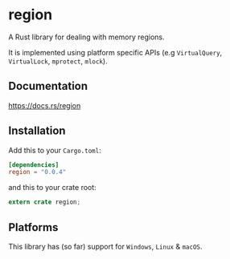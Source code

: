 region
======

A Rust library for dealing with memory regions.

It is implemented using platform specific APIs (e.g `VirtualQuery`,
`VirtualLock`, `mprotect`, `mlock`).

## Documentation

https://docs.rs/region

## Installation

Add this to your `Cargo.toml`:

```toml
[dependencies]
region = "0.0.4"
```

and this to your crate root:

```rust
extern crate region;
```

## Platforms

This library has (so far) support for `Windows`, `Linux` & `macOS`.
